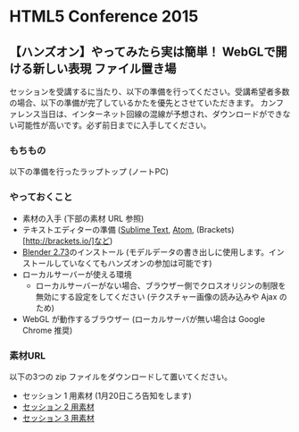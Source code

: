 # HTML5 Conference 2015

## 【ハンズオン】やってみたら実は簡単！ WebGLで開ける新しい表現 ファイル置き場

セッションを受講するに当たり、以下の準備を行ってください。受講希望者多数の場合、以下の準備が完了しているかたを優先とさせていただきます。
カンファレンス当日は、インターネット回線の混線が予想され、ダウンロードができない可能性が高いです。必ず前日までに入手してください。

### もちもの

以下の準備を行ったラップトップ (ノートPC)

### やっておくこと

- 素材の入手 (下部の素材 URL 参照)
- テキストエディターの準備 ([Sublime Text](http://www.sublimetext.com/), [Atom](https://atom.io/), (Brackets)[http://brackets.io/]など)
- [Blender 2.73](http://www.blender.org/download/)のインストール (モデルデータの書き出しに使用します。インストールしていなくてもハンズオンの参加は可能です)
- ローカルサーバーが使える環境
  - ローカルサーバーがない場合、ブラウザー側でクロスオリジンの制限を無効にする設定をしてください (テクスチャー画像の読み込みや Ajax のため)
- WebGL が動作するブラウザー (ローカルサーバが無い場合は Google Chrome 推奨)

### 素材URL

以下の3つの zip ファイルをダウンロードして置いてください。

- セッション 1 用素材 (1月20日ころ告知をします)
- [セッション 2 用素材](https://github.com/tokyowebglmeetup/h5conf2015_session2/archive/master.zip)
- [セッション 3 用素材](https://github.com/doxas/glslOffline/archive/master.zip)
